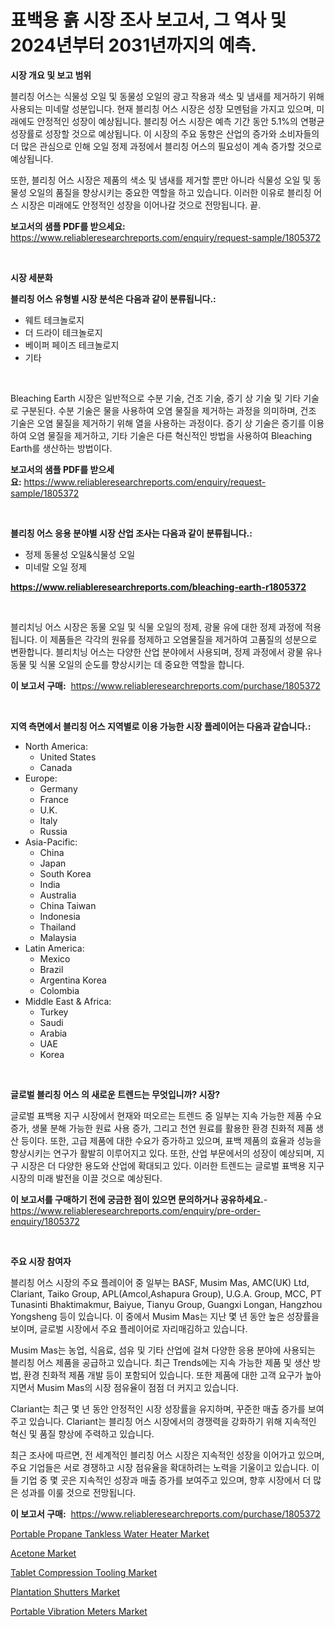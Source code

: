 <p><h1>표백용 흙 시장 조사 보고서, 그 역사 및 2024년부터 2031년까지의 예측.</h1></p><p><strong>시장 개요 및 보고 범위</strong></p>
<p><p>블리칭 어스는 식물성 오일 및 동물성 오일의 광고 작용과 색소 및 냄새를 제거하기 위해 사용되는 미네랄 성분입니다. 현재 블리칭 어스 시장은 성장 모멘텀을 가지고 있으며, 미래에도 안정적인 성장이 예상됩니다. 블리칭 어스 시장은 예측 기간 동안 5.1%의 연평균 성장률로 성장할 것으로 예상됩니다. 이 시장의 주요 동향은 산업의 증가와 소비자들의 더 많은 관심으로 인해 오일 정제 과정에서 블리칭 어스의 필요성이 계속 증가할 것으로 예상됩니다.</p><p>또한, 블리칭 어스 시장은 제품의 색소 및 냄새를 제거할 뿐만 아니라 식물성 오일 및 동물성 오일의 품질을 향상시키는 중요한 역할을 하고 있습니다. 이러한 이유로 블리칭 어스 시장은 미래에도 안정적인 성장을 이어나갈 것으로 전망됩니다. 끝.</p></p>
<p><strong>보고서의 샘플 PDF를 받으세요:</strong> <a href="https://www.reliableresearchreports.com/enquiry/request-sample/1805372">https://www.reliableresearchreports.com/enquiry/request-sample/1805372</a></p>
<p>&nbsp;</p>
<p><strong>시장 세분화</strong></p>
<p><strong>블리칭 어스 유형별 시장 분석은 다음과 같이 분류됩니다.:</strong></p>
<p><ul><li>웨트 테크놀로지</li><li>더 드라이 테크놀로지</li><li>베이퍼 페이즈 테크놀로지</li><li>기타</li></ul></p>
<p>&nbsp;</p>
<p><p>Bleaching Earth 시장은 일반적으로 수분 기술, 건조 기술, 증기 상 기술 및 기타 기술로 구분된다. 수분 기술은 물을 사용하여 오염 물질을 제거하는 과정을 의미하며, 건조 기술은 오염 물질을 제거하기 위해 열을 사용하는 과정이다. 증기 상 기술은 증기를 이용하여 오염 물질을 제거하고, 기타 기술은 다른 혁신적인 방법을 사용하여 Bleaching Earth를 생산하는 방법이다.</p></p>
<p><strong>보고서의 샘플 PDF를 받으세요:</strong>&nbsp;<a href="https://www.reliableresearchreports.com/enquiry/request-sample/1805372">https://www.reliableresearchreports.com/enquiry/request-sample/1805372</a></p>
<p>&nbsp;</p>
<p><strong> 블리칭 어스 응용 분야별 시장 산업 조사는 다음과 같이 분류됩니다.:</strong></p>
<p><ul><li>정제 동물성 오일&식물성 오일</li><li>미네랄 오일 정제</li></ul></p>
<p><strong><a href="https://www.reliableresearchreports.com/bleaching-earth-r1805372">https://www.reliableresearchreports.com/bleaching-earth-r1805372</a></strong></p>
<p>&nbsp;</p>
<p><p>블리치닝 어스 시장은 동물 오일 및 식물 오일의 정제, 광물 유에 대한 정제 과정에 적용됩니다. 이 제품들은 각각의 원유를 정제하고 오염물질을 제거하여 고품질의 성분으로 변환합니다. 블리치닝 어스는 다양한 산업 분야에서 사용되며, 정제 과정에서 광물 유나 동물 및 식물 오일의 순도를 향상시키는 데 중요한 역할을 합니다.</p></p>
<p><strong>이 보고서 구매:</strong>&nbsp; <a href="https://www.reliableresearchreports.com/purchase/1805372">https://www.reliableresearchreports.com/purchase/1805372</a></p>
<p>&nbsp;</p>
<p><strong>지역 측면에서 블리칭 어스 지역별로 이용 가능한 시장 플레이어는 다음과 같습니다.:</strong></p>
<p><ul>
    <li>
        North America:
        <ul>
            <li>United States</li>
            <li>Canada</li>
        </ul>
    </li>
    <li>
        Europe:
        <ul>
            <li>Germany</li>
            <li>France</li>
            <li>U.K.</li>
            <li>Italy</li>
            <li>Russia</li>
        </ul>
    </li>
    <li>
        Asia-Pacific:
        <ul>
            <li>China</li>
            <li>Japan</li>
            <li>South Korea</li>
            <li>India</li>
            <li>Australia</li>
            <li>China Taiwan</li>
            <li>Indonesia</li>
            <li>Thailand</li>
            <li>Malaysia</li>
        </ul>
    </li>
    <li>
        Latin America:
        <ul>
            <li>Mexico</li>
            <li>Brazil</li>
            <li>Argentina Korea</li>
            <li>Colombia</li>
        </ul>
    </li>
    <li>
        Middle East & Africa:
        <ul>
            <li>Turkey</li>
            <li>Saudi</li>
            <li>Arabia</li>
            <li>UAE</li>
            <li>Korea</li>
        </ul>
    </li>
    </ul></p>
<p>&nbsp;</p>
<p><strong>글로벌 블리칭 어스 의 새로운 트렌드는 무엇입니까? 시장?</strong></p>
<p><p>글로벌 표백용 지구 시장에서 현재와 떠오르는 트렌드 중 일부는 지속 가능한 제품 수요 증가, 생물 분해 가능한 원료 사용 증가, 그리고 천연 원료를 활용한 환경 친화적 제품 생산 등이다. 또한, 고급 제품에 대한 수요가 증가하고 있으며, 표백 제품의 효율과 성능을 향상시키는 연구가 활발히 이루어지고 있다. 또한, 산업 부문에서의 성장이 예상되며, 지구 시장은 더 다양한 용도와 산업에 확대되고 있다. 이러한 트렌드는 글로벌 표백용 지구 시장의 미래 발전을 이끌 것으로 예상된다.</p></p>
<p><strong>이 보고서를 구매하기 전에 궁금한 점이 있으면 문의하거나 공유하세요.</strong>- <a href="https://www.reliableresearchreports.com/enquiry/pre-order-enquiry/1805372">https://www.reliableresearchreports.com/enquiry/pre-order-enquiry/1805372</a></p>
<p>&nbsp;</p>
<p><strong>주요 시장 참여자</strong></p>
<p><p>블리칭 어스 시장의 주요 플레이어 중 일부는 BASF, Musim Mas, AMC(UK) Ltd, Clariant, Taiko Group, APL(Amcol,Ashapura Group), U.G.A. Group, MCC, PT Tunasinti Bhaktimakmur, Baiyue, Tianyu Group, Guangxi Longan, Hangzhou Yongsheng 등이 있습니다. 이 중에서 Musim Mas는 지난 몇 년 동안 높은 성장률을 보이며, 글로벌 시장에서 주요 플레이어로 자리매김하고 있습니다. </p><p>Musim Mas는 농업, 식음료, 섬유 및 기타 산업에 걸쳐 다양한 응용 분야에 사용되는 블리칭 어스 제품을 공급하고 있습니다. 최근 Trends에는 지속 가능한 제품 및 생산 방법, 환경 친화적 제품 개발 등이 포함되어 있습니다. 또한 제품에 대한 고객 요구가 높아지면서 Musim Mas의 시장 점유율이 점점 더 커지고 있습니다.</p><p>Clariant는 최근 몇 년 동안 안정적인 시장 성장률을 유지하며, 꾸준한 매출 증가를 보여주고 있습니다. Clariant는 블리칭 어스 시장에서의 경쟁력을 강화하기 위해 지속적인 혁신 및 품질 향상에 주력하고 있습니다. </p><p>최근 조사에 따르면, 전 세계적인 블리칭 어스 시장은 지속적인 성장을 이어가고 있으며, 주요 기업들은 서로 경쟁하고 시장 점유율을 확대하려는 노력을 기울이고 있습니다. 이들 기업 중 몇 곳은 지속적인 성장과 매출 증가를 보여주고 있으며, 향후 시장에서 더 많은 성과를 이룰 것으로 전망됩니다.</p></p>
<p><strong>이 보고서 구매:</strong>&nbsp;&nbsp;<a href="https://www.reliableresearchreports.com/purchase/1805372">https://www.reliableresearchreports.com/purchase/1805372</a></p>
<p><p><a href="https://github.com/eeaveuhhh/Market-Research-Report-List-2/blob/main/portable-propane-tankless-water-heater-market.md">Portable Propane Tankless Water Heater Market</a></p><p><a href="https://issuu.com/reportprime-2/docs/acetone-market-size-2030.pptx">Acetone Market</a></p><p><a href="https://view.publitas.com/reportprime-1/tablet-compression-tooling-market-share-evolution-and-market-growth-trends-2024-2031/">Tablet Compression Tooling Market</a></p><p><a href="https://issuu.com/reportprime-2/docs/plantation-shutters-market-size-2030.pptx">Plantation Shutters Market</a></p><p><a href="https://github.com/khayangel/Market-Research-Report-List-3/blob/main/portable-vibration-meters-market.md">Portable Vibration Meters Market</a></p></p>